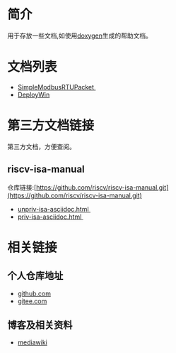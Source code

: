 # 简介

用于存放一些文档,如使用[doxygen](https://www.doxygen.nl/)生成的帮助文档。

# 文档列表

- <a href="SimpleModbusRTUPacket/" target="_blank">SimpleModbusRTUPacket </a> 
- <a href="DeployWin/" target="_blank">DeployWin</a>

# 第三方文档链接

第三方文档，方便查阅。

## riscv-isa-manual

仓库链接:[https://github.com/riscv/riscv-isa-manual.git](https://github.com/riscv/riscv-isa-manual.git)

- <a href="riscv-isa-manual/unpriv-isa-asciidoc.html" target="_blank">unpriv-isa-asciidoc.html </a> 
- <a href="riscv-isa-manual/priv-isa-asciidoc.html" target="_blank">priv-isa-asciidoc.html </a> 

# 相关链接

## 个人仓库地址

- [github.com](https://github.com/HEYAHONG)
- [gitee.com](https://gitee.com/HEYAHONG)

## 博客及相关资料

- [mediawiki](http://mediawiki.hyhsystem.cn/)

